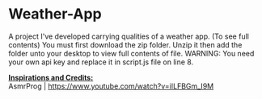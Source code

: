# Weather-App
A project I've developed carrying qualities of a weather app. (To see full contents)
You must first download the zip folder. Unzip it then add the folder unto your desktop to view full contents of file.
WARNING: You need your own api key and replace it in script.js file on line 8.

<ins> **Inspirations and Credits:** </ins> <br>
AsmrProg | https://www.youtube.com/watch?v=iILFBGm_I9M
